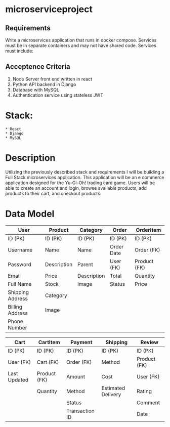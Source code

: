 # microserviceproject
## Requirements
Write a microservices application that runs in docker compose. Services must be in separate containers and may not have shared code. Services must include:

## Acceptence Criteria
1. Node Server front end written in react
2. Python API backend in Django
3. Database with MySQL
4. Authentication service using stateless JWT

# Stack:
    * React
    * Django
    * MySQL

# Description
Utilizing the previously described stack and requirements I will be building a Full Stack microservices application. This application will be an e commerce application designed for the Yu-Gi-Oh! trading card game. Users will be able to create an account and login, browse available products, add products to their cart, and checkout products. 

# Data Model
| User           |Product    |Category   |Order     |OrderItem   |
|----------------|-----------|-----------|----------|------------|
|ID (PK)         |ID (PK)    |ID (PK)    |ID (PK)   |ID (PK)     |
|Username        |Name       |Name       |Order Date|Order (FK)  |
|Password        |Description|Parent     |User (FK) |Product (FK)|
|Email           |Price      |Description|Total     |Quantity    |
|Full Name       |Stock      |Image      |Status    |Price       |   
|Shipping Address|Category   |
|Billing Address |Image      |
|Phone Number    |

|Cart        |CartItem    |Payment       |Shipping          |Review      |
|------------|------------|--------------|------------------|------------|
|ID (PK)     |ID (PK)     |ID (PK)       |ID (PK)           |ID (PK)     |
|User (FK)   |Cart (FK)   |Order (FK)    |Method            |Product (FK)|
|Last Updated|Product (FK)|Amount        |Cost              |User (FK)   |
|            |Quantity    |Method        |Estimated Delivery|Rating      |
|            |            |Status        |                  |Comment     |
|            |            |Transaction ID|                  |Date        |
